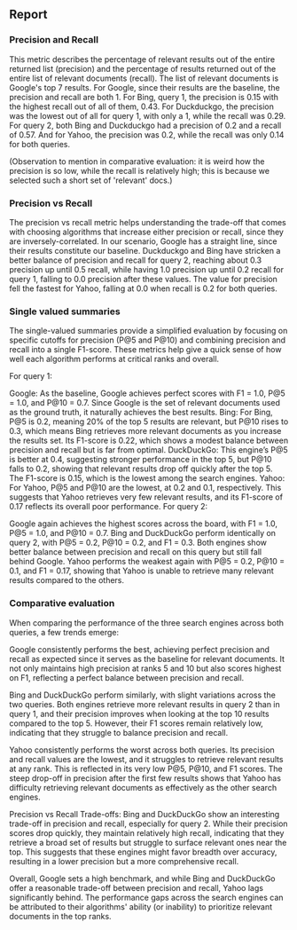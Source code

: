 ## Report

### Precision and Recall
This metric describes the percentage of relevant results out of the entire returned list (precision) and the percentage of results returned out of the entire list of relevant documents (recall). The list of relevant documents is Google's top 7 results. For Google, since their results are the baseline, the precision and recall are both 1. For Bing, query 1, the precision is 0.15 with the highest recall out of all of them, 0.43. For Duckduckgo, the precision was the lowest out of all for query 1, with only a 1, while the recall was 0.29. For query 2, both Bing and Duckduckgo had a precision of 0.2 and a recall of 0.57. And for Yahoo, the precision was 0.2, while the recall was only 0.14 for both queries.

(Observation to mention in comparative evaluation: it is weird how the precision is so low, while the recall is relatively high; this is because we selected such a short set of 'relevant' docs.)

### Precision vs Recall
The precision vs recall metric helps understanding the trade-off that comes with choosing algorithms that increase either precision or recall, since they are inversely-correlated. In our scenario, Google has a straight line, since their results constitute our baseline. Duckduckgo and Bing have stricken a better balance of precision and recall for query 2, reaching about 0.3 precision up until 0.5 recall, while having 1.0 precision up until 0.2 recall for query 1, falling to 0.0 precision after these values. The value for precision fell the fastest for Yahoo, falling at 0.0 when recall is 0.2 for both queries.

### Single valued summaries
The single-valued summaries provide a simplified evaluation by focusing on specific cutoffs for precision (P@5 and P@10) and combining precision and recall into a single F1-score. These metrics help give a quick sense of how well each algorithm performs at critical ranks and overall.

For query 1:

Google: As the baseline, Google achieves perfect scores with F1 = 1.0, P@5 = 1.0, and P@10 = 0.7. Since Google is the set of relevant documents used as the ground truth, it naturally achieves the best results.
Bing: For Bing, P@5 is 0.2, meaning 20% of the top 5 results are relevant, but P@10 rises to 0.3, which means Bing retrieves more relevant documents as you increase the results set. Its F1-score is 0.22, which shows a modest balance between precision and recall but is far from optimal.
DuckDuckGo: This engine’s P@5 is better at 0.4, suggesting stronger performance in the top 5, but P@10 falls to 0.2, showing that relevant results drop off quickly after the top 5. The F1-score is 0.15, which is the lowest among the search engines.
Yahoo: For Yahoo, P@5 and P@10 are the lowest, at 0.2 and 0.1, respectively. This suggests that Yahoo retrieves very few relevant results, and its F1-score of 0.17 reflects its overall poor performance.
For query 2:

Google again achieves the highest scores across the board, with F1 = 1.0, P@5 = 1.0, and P@10 = 0.7.
Bing and DuckDuckGo perform identically on query 2, with P@5 = 0.2, P@10 = 0.2, and F1 = 0.3. Both engines show better balance between precision and recall on this query but still fall behind Google.
Yahoo performs the weakest again with P@5 = 0.2, P@10 = 0.1, and F1 = 0.17, showing that Yahoo is unable to retrieve many relevant results compared to the others.

### Comparative evaluation
When comparing the performance of the three search engines across both queries, a few trends emerge:

Google consistently performs the best, achieving perfect precision and recall as expected since it serves as the baseline for relevant documents. It not only maintains high precision at ranks 5 and 10 but also scores highest on F1, reflecting a perfect balance between precision and recall.

Bing and DuckDuckGo perform similarly, with slight variations across the two queries. Both engines retrieve more relevant results in query 2 than in query 1, and their precision improves when looking at the top 10 results compared to the top 5. However, their F1 scores remain relatively low, indicating that they struggle to balance precision and recall.

Yahoo consistently performs the worst across both queries. Its precision and recall values are the lowest, and it struggles to retrieve relevant results at any rank. This is reflected in its very low P@5, P@10, and F1 scores. The steep drop-off in precision after the first few results shows that Yahoo has difficulty retrieving relevant documents as effectively as the other search engines.

Precision vs Recall Trade-offs: Bing and DuckDuckGo show an interesting trade-off in precision and recall, especially for query 2. While their precision scores drop quickly, they maintain relatively high recall, indicating that they retrieve a broad set of results but struggle to surface relevant ones near the top. This suggests that these engines might favor breadth over accuracy, resulting in a lower precision but a more comprehensive recall.

Overall, Google sets a high benchmark, and while Bing and DuckDuckGo offer a reasonable trade-off between precision and recall, Yahoo lags significantly behind. The performance gaps across the search engines can be attributed to their algorithms' ability (or inability) to prioritize relevant documents in the top ranks.
